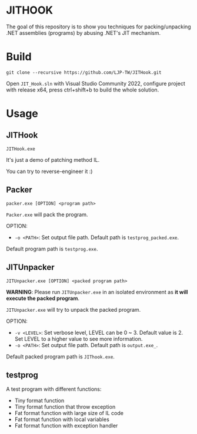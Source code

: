 # JITHOOK
The goal of this repository is to show you techniques for packing/unpacking .NET assemblies (programs) by abusing .NET's JIT mechanism.

# Build
```
git clone --recursive https://github.com/LJP-TW/JITHook.git
```

Open `JIT_Hook.sln` with Visual Studio Community 2022, configure project with release x64, press ctrl+shift+b to build the whole solution.

# Usage
## JITHook
```
JITHook.exe
```

It's just a demo of patching method IL.

You can try to reverse-engineer it :)

## Packer
```
packer.exe [OPTION] <program path>
```

`Packer.exe` will pack the program.

OPTION:
* `-o <PATH>`: Set output file path. Default path is `testprog_packed.exe`.

Default program path is `testprog.exe`.

## JITUnpacker
```
JITUnpacker.exe [OPTION] <packed program path>
```

**WARNING**: Please run `JITUnpacker.exe` in an isolated environment as **it will execute the packed program**.

`JITUnpacker.exe` will try to unpack the packed program.

OPTION:
* `-v <LEVEL>`: Set verbose level, LEVEL can be 0 ~ 3. Default value is 2. Set LEVEL to a higher value to see more information.
* `-o <PATH>`: Set output file path. Default path is `output.exe_`.

Default packed program path is `JIThook.exe`.

## testprog
A test program with different functions:
* Tiny format function
* Tiny format function that throw exception
* Fat format function with large size of IL code
* Fat format function with local variables
* Fat format function with exception handler
